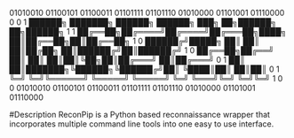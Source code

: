 01010010 01100101 01100011 01101111 01101110 01010000 01101001 01110000 
0                                                                     0
1    ██████╗ ███████╗ ██████╗ ██████╗ ███╗   ██╗██████╗ ██╗██████╗    1
1    ██╔══██╗██╔════╝██╔════╝██╔═══██╗████╗  ██║██╔══██╗██║██╔══██╗   1
0    ██████╔╝█████╗  ██║     ██║   ██║██╔██╗ ██║██████╔╝██║██████╔╝   1
0    ██╔══██╗██╔══╝  ██║     ██║   ██║██║╚██╗██║██╔═══╝ ██║██╔═══╝    0
1    ██║  ██║███████╗╚██████╗╚██████╔╝██║ ╚████║██║     ██║██║        0
1    ╚═╝  ╚═╝╚══════╝ ╚═════╝ ╚═════╝ ╚═╝  ╚═══╝╚═╝     ╚═╝╚═╝        1
0                                                                     0
01010010 01100101 01100011 01101111 01101110 01010000 01101001 01110000 

#Description
ReconPip is a Python based reconnaissance wrapper that incorporates multiple command line tools into one easy to use interface.
